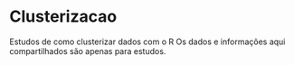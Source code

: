 # Clusterizacao
Estudos de como clusterizar dados com o R
Os dados e informações aqui compartilhados são apenas para estudos.

